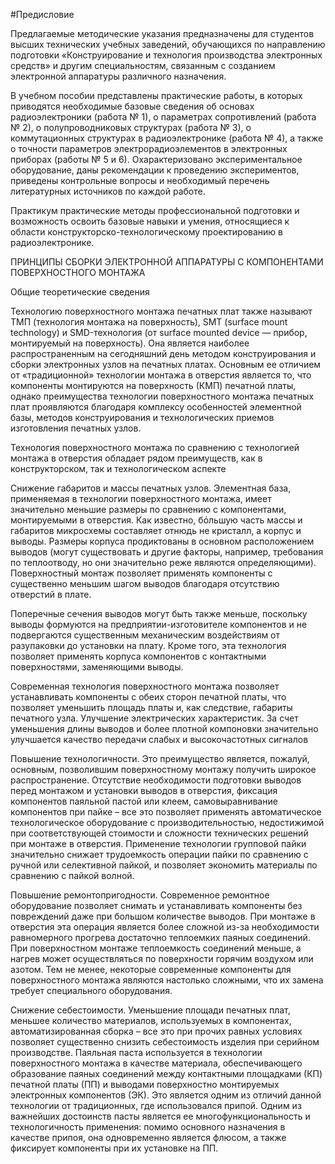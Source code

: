 #Предисловие

Предлагаемые методические указания предназначены для студентов высших технических учебных заведений, обучающихся по направлению подготовки «Конструирование и технология производства электронных средств» и другим специальностям, связанным с созданием электронной аппаратуры различного назначения.

В учебном пособии представлены практические работы, в которых приводятся необходимые базовые сведения об основах радиоэлектроники (работа № 1), о параметрах сопротивлений (работа № 2), о полупроводниковых структурах (работа № 3), о коммутационных структурах в радиоэлектронике (работа № 4), а также о точности параметров электрорадиоэлементов в электронных приборах (работы № 5 и 6). Охарактеризовано экспериментальное оборудование, даны рекомендации к проведению экспериментов, приведены контрольные вопросы и необходимый перечень литературных источников по каждой работе.

Практикум практические методы профессиональной подготовки и возможность освоить базовые навыки и умения, относящиеся к области конструкторско-технологическому проектированию в радиоэлектронике.

ПРИНЦИПЫ СБОРКИ ЭЛЕКТРОННОЙ АППАРАТУРЫ С КОМПОНЕНТАМИ ПОВЕРХНОСТНОГО МОНТАЖА

Общие теоретические сведения

Технологию поверхностного монтажа печатных плат также называют ТМП (технология монтажа на поверхность), SMT (surface mount technology) и SMD-технология (от surface mounted device — прибор, монтируемый на поверхность). Она является наиболее распространенным на сегодняшний день методом конструирования и сборки электронных узлов на печатных платах. Основным ее отличием от «традиционной» технологии монтажа в отверстия является то, что компоненты монтируются на поверхность (КМП) печатной платы, однако преимущества технологии поверхностного монтажа печатных плат проявляются благодаря комплексу особенностей элементной базы, методов конструирования и технологических приемов изготовления печатных узлов.

Технология поверхностного монтажа по сравнению с технологией монтажа в отверстия обладает рядом преимуществ, как в конструкторском, так и технологическом аспекте

Снижение габаритов и массы печатных узлов. Элементная база, применяемая в технологии поверхностного монтажа, имеет значительно меньшие размеры по сравнению с компонентами, монтируемыми в отверстия. Как известно, бόльшую часть массы и габаритов микросхемы составляет отнюдь не кристалл, а корпус и выводы. Размеры корпуса продиктованы в основном расположением выводов (могут существовать и другие факторы, например, требования по теплоотводу, но они значительно реже являются определяющими). Поверхностный монтаж позволяет применять компоненты с существенно меньшим шагом выводов благодаря отсутствию отверстий в плате.

Поперечные сечения выводов могут быть также меньше, поскольку выводы формуются на предприятии-изготовителе компонентов и не подвергаются существенным механическим воздействиям от разупаковки до установки на плату. Кроме того, эта технология позволяет применять корпуса компонентов с контактными поверхностями, заменяющими выводы.

Современная технология поверхностного монтажа позволяет устанавливать компоненты с обеих сторон печатной платы, что позволяет уменьшить площадь платы и, как следствие, габариты печатного узла.
Улучшение электрических характеристик. За счет уменьшения длины выводов и более плотной компоновки значительно улучшается качество передачи слабых и высокочастотных сигналов

Повышение технологичности. Это преимущество является, пожалуй, основным, позволившим поверхностному монтажу получить широкое распространение. Отсутствие необходимости подготовки выводов перед монтажом и установки выводов в отверстия, фиксация компонентов паяльной пастой или клеем, самовыравнивание компонентов при пайке – все это позволяет применять автоматическое технологическое оборудование с производительностью, недостижимой при соответствующей стоимости и сложности технических решений при монтаже в отверстия. Применение технологии групповой пайки значительно снижает трудоемкость операции пайки по сравнению с ручной или селективной пайкой, и позволяет экономить материалы по сравнению с пайкой волной.

Повышение ремонтопригодности. Современное ремонтное оборудование позволяет снимать и устанавливать компоненты без повреждений даже при большом количестве выводов. При монтаже в отверстия эта операция является более сложной из-за необходимости равномерного прогрева достаточно теплоемких паяных соединений. При поверхностном монтаже теплоемкость соединений меньше, а нагрев может осуществляться по поверхности горячим воздухом или азотом. Тем не менее, некоторые современные компоненты для поверхностного монтажа являются настолько сложными, что их замена требует специального оборудования.

Снижение себестоимости. Уменьшение площади печатных плат, меньшее количество материалов, используемых в компонентах, автоматизированная сборка – все это при прочих равных условиях позволяет существенно снизить себестоимость изделия при серийном производстве.
Паяльная паста используется в технологии поверхностного монтажа в качестве материала, обеспечивающего образование паяных соединений между контактными площадками (КП) печатной платы (ПП) и выводами поверхностно монтируемых электронных компонентов (ЭК). Это является одним из отличий данной технологии от традиционных, где использовался припой. Одним из важнейших достоинств пасты является ее многофункциональность и технологичность применения: помимо основного назначения в качестве припоя, она одновременно является флюсом, а также фиксирует компоненты при их установке на ПП.